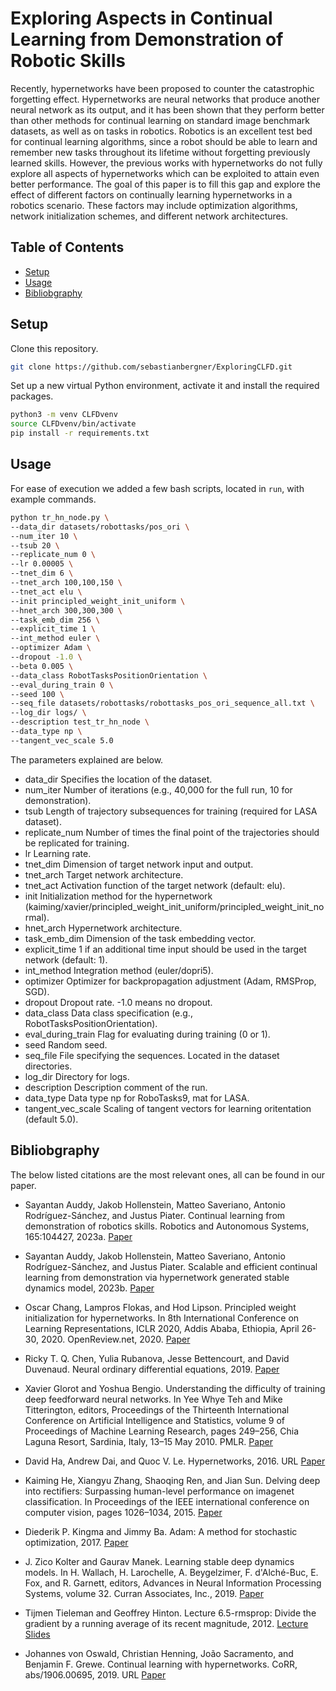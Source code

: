# Exploring Aspects in Continual Learning from Demonstration of Robotic Skills

Recently, hypernetworks have been proposed to counter the catastrophic forgetting effect. Hypernetworks are neural networks that produce another neural network as its output, and it has been shown that they perform better than other methods for continual learning on standard image benchmark datasets, as well as on tasks in robotics. Robotics is an excellent test bed for continual learning algorithms, since a robot should be able to learn and remember new tasks throughout its lifetime without forgetting previously learned skills. However, the previous works with hypernetworks do not fully explore all aspects of hypernetworks which can be exploited to attain even better performance. The goal of this paper is to fill this gap and explore the effect of different factors on continually learning hypernetworks in a robotics scenario. These factors may include optimization algorithms, network initialization schemes, and different network architectures.

## Table of Contents
- [Setup](#Setup)
- [Usage](#Usage)
- [Bibliobgraphy](#Bibliobgraphy)

## Setup

Clone this repository.

```bash
git clone https://github.com/sebastianbergner/ExploringCLFD.git
```

Set up a new virtual Python environment, activate it and install the required packages.

```bash
python3 -m venv CLFDvenv
source CLFDvenv/bin/activate
pip install -r requirements.txt
```

## Usage

For ease of execution we added a few bash scripts, located in `run`, with example commands.

```bash
python tr_hn_node.py \
--data_dir datasets/robottasks/pos_ori \
--num_iter 10 \
--tsub 20 \
--replicate_num 0 \
--lr 0.00005 \
--tnet_dim 6 \
--tnet_arch 100,100,150 \
--tnet_act elu \
--init principled_weight_init_uniform \
--hnet_arch 300,300,300 \
--task_emb_dim 256 \
--explicit_time 1 \
--int_method euler \
--optimizer Adam \
--dropout -1.0 \
--beta 0.005 \
--data_class RobotTasksPositionOrientation \
--eval_during_train 0 \
--seed 100 \
--seq_file datasets/robottasks/robottasks_pos_ori_sequence_all.txt \
--log_dir logs/ \
--description test_tr_hn_node \
--data_type np \
--tangent_vec_scale 5.0
```

The parameters explained are below.

- data_dir         Specifies the location of the dataset.
- num_iter         Number of iterations (e.g., 40,000 for the full run, 10 for demonstration).
- tsub             Length of trajectory subsequences for training (required for LASA dataset).
- replicate_num    Number of times the final point of the trajectories should be replicated for training.
- lr               Learning rate.
- tnet_dim         Dimension of target network input and output.
- tnet_arch        Target network architecture.
- tnet_act         Activation function of the target network (default: elu).
- init             Initialization method for the hypernetwork (kaiming/xavier/principled_weight_init_uniform/principled_weight_init_normal).
- hnet_arch        Hypernetwork architecture.
- task_emb_dim     Dimension of the task embedding vector.
- explicit_time    1 if an additional time input should be used in the target network (default: 1).
- int_method       Integration method (euler/dopri5).
- optimizer        Optimizer for backpropagation adjustment (Adam, RMSProp, SGD).
- dropout          Dropout rate. -1.0 means no dropout.
- data_class       Data class specification (e.g., RobotTasksPositionOrientation).
- eval_during_train Flag for evaluating during training (0 or 1).
- seed             Random seed.
- seq_file         File specifying the sequences. Located in the dataset directories.
- log_dir          Directory for logs.
- description      Description comment of the run.
- data_type        Data type np for RoboTasks9, mat for LASA.
- tangent_vec_scale Scaling of tangent vectors for learning oritentation (default 5.0).


## Bibliobgraphy

The below listed citations are the most relevant ones, all can be found in our paper.

- Sayantan Auddy, Jakob Hollenstein, Matteo Saveriano, Antonio Rodríguez-Sánchez, and Justus Piater. Continual learning from demonstration of robotics skills. Robotics and Autonomous Systems, 165:104427, 2023a. [Paper](https://arxiv.org/abs/2202.06843)

- Sayantan Auddy, Jakob Hollenstein, Matteo Saveriano, Antonio Rodríguez-Sánchez, and Justus Piater. Scalable and efficient continual learning from demonstration via hypernetwork generated stable dynamics model, 2023b. [Paper](https://arxiv.org/abs/2311.03600)

- Oscar Chang, Lampros Flokas, and Hod Lipson. Principled weight initialization for hypernetworks. In 8th International Conference on Learning Representations, ICLR 2020, Addis Ababa, Ethiopia, April 26-30, 2020. OpenReview.net, 2020. [Paper](https://openreview.net/forum?id=H1lma24tPB)

- Ricky T. Q. Chen, Yulia Rubanova, Jesse Bettencourt, and David Duvenaud. Neural ordinary differential equations, 2019. [Paper](https://arxiv.org/abs/1806.07366)

- Xavier Glorot and Yoshua Bengio. Understanding the difficulty of training deep feedforward neural networks. In Yee Whye Teh and Mike Titterington, editors, Proceedings of the Thirteenth International Conference on Artificial Intelligence and Statistics, volume 9 of Proceedings of Machine Learning Research, pages 249–256, Chia Laguna Resort, Sardinia, Italy, 13–15 May 2010. PMLR.  [Paper](https://proceedings.mlr.press/v9/glorot10a.html)

- David Ha, Andrew Dai, and Quoc V. Le. Hypernetworks, 2016. URL [Paper](https://arxiv.org/abs/1609.09106)

- Kaiming He, Xiangyu Zhang, Shaoqing Ren, and Jian Sun. Delving deep into rectifiers: Surpassing human-level performance on imagenet classification. In Proceedings of the IEEE international conference on computer vision, pages 1026–1034, 2015. [Paper](https://www.cv-foundation.org/openaccess/content_iccv_2015/papers/He_Delving_Deep_into_ICCV_2015_paper.pdf)

- Diederik P. Kingma and Jimmy Ba. Adam: A method for stochastic optimization, 2017. [Paper](https://arxiv.org/abs/1412.6980)

- J. Zico Kolter and Gaurav Manek. Learning stable deep dynamics models. In H. Wallach, H. Larochelle, A. Beygelzimer, F. d'Alché-Buc, E. Fox, and R. Garnett, editors, Advances in Neural Information Processing Systems, volume 32. Curran Associates, Inc., 2019. [Paper](https://proceedings.neurips.cc/paper_files/paper/2019/file/0a4bbceda17a6253386bc9eb45240e25-Paper.pdf)

- Tijmen Tieleman and Geoffrey Hinton. Lecture 6.5-rmsprop: Divide the gradient by a running average of its recent magnitude, 2012. [Lecture Slides](http://www.cs.toronto.edu/~tijmen/csc321/slides/lecture_slides_lec6.pdf)

- Johannes von Oswald, Christian Henning, João Sacramento, and Benjamin F. Grewe. Continual learning with hypernetworks. CoRR, abs/1906.00695, 2019. URL [Paper](http://arxiv.org/abs/1906.00695)
